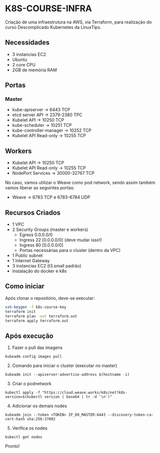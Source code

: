 # K8S-COURSE-INFRA

Criação de uma infraestrutura na AWS, via Terraform, para realização do curso Descomplicado Kubernetes da LinuxTips.

## Necessidades

* 3 instancias EC2 
* Ubuntu
* 2 core CPU
* 2GB de memória RAM

## Portas

### Master

* kube-apiserver -> 6443 TCP
* etcd server API -> 2379-2380 TPC
* Kubelet API -> 10250 TCP
* kube-scheduler -> 10251 TCP
* kube-controller-manager -> 10252 TCP
* Kubelet API Read-only -> 10255 TCP

## Workers

* Kubelet API -> 10250 TCP
* Kubelet API Read-only -> 10255 TCP
* NodePort Services -> 30000-32767 TCP

No caso, vamos utilizar o Weave como pod network, sendo assim também vamos liberar as seguintes portas:

* Weave -> 6783 TCP e 6783-6784 UDP

## Recursos Criados

* 1 VPC
* 2 Security Groups (master e workers)
  * Egress 0.0.0.0/0
  * Ingress 22 [0.0.0.0/0] (deve mudar isso!)
  * Ingress 80 [0.0.0.0/0]
  * Portas necessárias para o cluster (dentro da VPC)
* 1 Public subnet
* 1 Internet Gateway
* 3 instancias EC2 (t3.small padrão)
* Instalação do docker e k8s

## Como iniciar

Após clonar o repositório, deve-se executar:

``` bash
ssh-keygen -f k8s-course-key
terraform init
terraform plan -out terraform.out
terraform apply terraform.out
```

## Após execução

1. Fazer o pull das imagens
```
kubeadm config images pull
```

2. Comando para iniciar o cluster (executar no master)
```
kubeadm init --apiserver-advertise-address $(hostname -i)
```

3. Criar o podnetwork
```
kubectl apply -f "https://cloud.weave.works/k8s/net?k8s-version=$(kubectl version | base64 | tr -d '\n')"
```

4. Adicionar os demais nodes
```
kubeadm join --token <TOKEN> IP_DO_MASTER:6443 --discovery-token-ca-cert-hash sha:256:37092
```

5. Verifica os nodes
```
kubectl get nodes
````

Pronto!